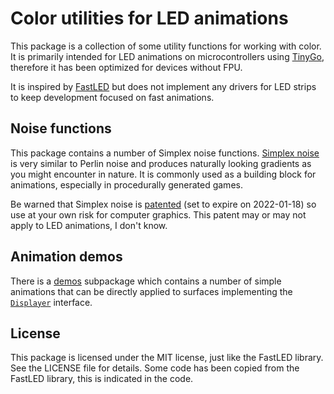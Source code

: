 # Color utilities for LED animations

This package is a collection of some utility functions for working with
color. It is primarily intended for LED animations on microcontrollers using
[TinyGo](https://tinygo.org/), therefore it has been optimized for devices
without FPU.

It is inspired by [FastLED](http://fastled.io/) but does not implement any
drivers for LED strips to keep development focused on fast animations.

## Noise functions

This package contains a number of Simplex noise functions.
[Simplex noise](https://en.wikipedia.org/wiki/Simplex_noise) is very similar
to Perlin noise and produces naturally looking gradients as you might
encounter in nature. It is commonly used as a building block for animations,
especially in procedurally generated games.

Be warned that Simplex noise is
[patented](https://patents.google.com/patent/US6867776) (set to expire on
2022-01-18) so use at your own risk for computer graphics. This patent may or
may not apply to LED animations, I don't know.

## Animation demos

There is a [demos](./demos) subpackage which contains a number of simple
animations that can be directly applied to surfaces implementing the
[`Displayer`](https://godoc.org/github.com/aykevl/ledsgo/demos#Displayer)
interface.

## License

This package is licensed under the MIT license, just like the FastLED library.
See the LICENSE file for details. Some code has been copied from the FastLED
library, this is indicated in the code.
